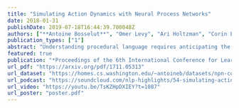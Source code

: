 ```yaml
---
title: "Simulating Action Dynamics with Neural Process Networks"
date: 2018-01-31
publishDate: 2019-07-18T16:44:39.700048Z
authors: ["**Antoine Bosselut**", "Omer Levy", "Ari Holtzman", "Corin Ennis", "Dieter Fox", "Yejin Choi"]
publication_types: ["1"]
abstract: "Understanding procedural language requires anticipating the causal effects of actions, even when they are not explicitly stated. In this work, we introduce Neural Process Networks to understand procedural text through (neural) simulation of action dynamics. Our model complements existing memory architectures with dynamic entity tracking by explicitly modeling actions as state transformers. The model updates the states of the entities by executing learned action operators. Empirical results demonstrate that our model can reason about the unstated causal effects of actions, allowing it to provide more accurate contextual information for understanding and generating procedural text, all while offering interpretable internal representations."
featured: true
publication: "*Proceedings of the 6th International Conference for Learning Representations (ICLR)*"
url_pdf: "https://arxiv.org/pdf/1711.05313"
url_dataset: "https://homes.cs.washington.edu/~antoineb/datasets/npn-cooking-data.zip"
url_podcast: "https://soundcloud.com/nlp-highlights/54-simulating-action-dynamics-with-neural-process-networks-with-antoine-bosselut"
url_video: "https://youtu.be/TsKZHpDXIEY?t=1087"
url_poster: "poster.pdf"
---
```


